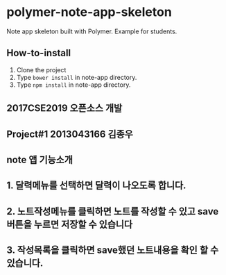 # polymer-note-app-skeleton
Note app skeleton built with Polymer. Example for students.

## How-to-install
 1. Clone the project
 2. Type `bower install` in note-app directory.
 3. Type `npm install` in note-app directory.

## 2017CSE2019 오픈소스 개발

## Project#1 2013043166 김종우

## note 앱 기능소개
## 1. 달력메뉴를 선택하면 달력이 나오도록 합니다.
## 2. 노트작성메뉴를 클릭하면 노트를 작성할 수 있고 save버튼을 누르면 저장할 수 있습니다
## 3. 작성목록을 클릭하면 save했던 노트내용을 확인 할 수 있습니다.
